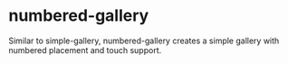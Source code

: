 # numbered-gallery
Similar to simple-gallery, numbered-gallery creates a simple gallery with numbered placement and touch support.
